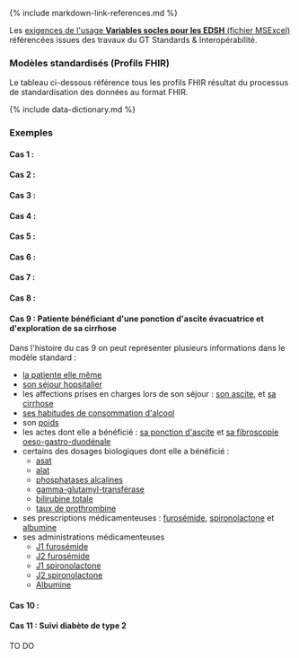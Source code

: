{% include markdown-link-references.md %}

Les [exigences de l'usage **Variables socles pour les EDSH** (fichier MSExcel)](DocumentReference-CoreExigences.html) 
référencées issues des travaux du GT Standards & Interopérabilité. 

### Modèles standardisés (Profils FHIR)

Le tableau ci-dessous référence tous les profils FHIR résultat du processus de standardisation des données au format FHIR.

{% include data-dictionary.md %}

### Exemples

#### Cas 1 :

#### Cas 2 :

#### Cas 3 :

#### Cas 4 :

#### Cas 5 :

#### Cas 6 :

#### Cas 7 :

#### Cas 8 :

#### Cas 9 : Patiente bénéficiant d'une ponction d'ascite évacuatrice et d'exploration de sa cirrhose

Dans l'histoire du cas 9 on peut représenter plusieurs informations dans le modèle standard :

- [la patiente elle même](Patient-cas-9.html)
- [son séjour hopsitalier](Encounter-sejour-cas-9.html)
- les affections prises en charges lors de son séjour : [son ascite](Condition-ascite-cas-9.html), et [sa cirrhose](Condition-cirrhose-cas-9.html)
- [ses habitudes de consommation d'alcool](Observation-alcool-cas-9.html)
- son [poids](Observation-poids-cas-9.html)
- les actes dont elle a bénéficié : [sa ponction d'ascite](Procedure-ponction-cas-9.html) et [sa fibroscopie oeso-gastro-duodénale](Procedure-fogd-cas-9.html)
- certains des dosages biologiques dont elle a bénéficié :
  - [asat](Observation-asat-cas-9.html)
  - [alat](Observation-alat-cas-9.html)
  - [phosphatases alcalines](Observation-phosphatases-alcalines-cas-9.html)
  - [gamma-glutamyl-transférase](Observation-ggt-cas-9.html)
  - [bilirubine totale](Observation-bilirubine-totale-cas-9.html)
  - [taux de prothrombine](Observation-tp-cas-9.html)
- ses prescriptions médicamenteuses : [furosémide](MedicationRequest-furosemide-cas-9.html), [spironolactone](MedicationRequest-spironolactone-cas-9.html) et [albumine](MedicationRequest-albumine-cas-9.html)
- ses administrations médicamenteuses
  - [J1 furosémide](MedicationAdministration-furosemide-j1-cas-9.html)
  - [J2 furosémide](MedicationAdministration-furosemide-j2-cas-9.html)
  - [J1 spironolactone](MedicationAdministration-spironolactone-j1-cas-9.html)
  - [J2 spironolactone](MedicationAdministration-spironolactone-j2-cas-9.html)
  - [Albumine](MedicationAdministration-albumine-j1-cas-9.html)

#### Cas 10 :

#### Cas 11 : Suivi diabète de type 2

TO DO